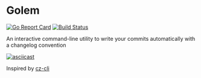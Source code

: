 # Golem

[![Go Report Card](https://goreportcard.com/badge/github.com/geocine/golem)](https://goreportcard.com/report/github.com/geocine/golem) [![Build Status](https://travis-ci.org/geocine/golem.svg?branch=master)](https://travis-ci.org/geocine/golem)

An interactive command-line utility to write your commits automatically with a changelog convention

[![asciicast](https://i.imgur.com/8MveYRq.png)](https://asciinema.org/a/bq03xyXu2FZpOID6gPQ5M6n7U)

Inspired by [cz-cli](https://github.com/commitizen/cz-cli)
